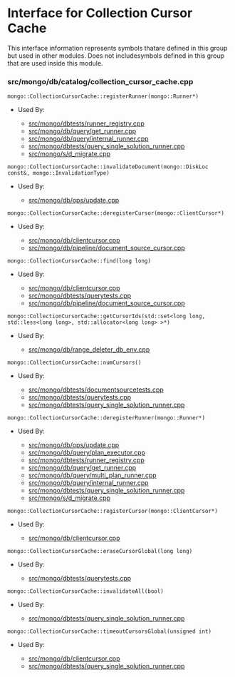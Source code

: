 
# Interface for Collection Cursor Cache
This interface information represents symbols thatare defined in this group but used in other modules.  Does not includesymbols defined in this group that are used inside this module.

### src/mongo/db/catalog/collection\_cursor\_cache.cpp

<div></div>

    mongo::CollectionCursorCache::registerRunner(mongo::Runner*)

- Used By:

    - [src/mongo/dbtests/runner\_registry.cpp](../../../tests/unit\_tests)
    - [src/mongo/db/query/get\_runner.cpp](../../../queries/core\_query\_system)
    - [src/mongo/db/query/internal\_runner.cpp](../../../queries/core\_query\_system)
    - [src/mongo/dbtests/query\_single\_solution\_runner.cpp](../../../tests/unit\_tests)
    - [src/mongo/s/d\_migrate.cpp](../../../sharding/sharding)

<div></div>

    mongo::CollectionCursorCache::invalidateDocument(mongo::DiskLoc const&, mongo::InvalidationType)

- Used By:

    - [src/mongo/db/ops/update.cpp](../../../queries/core\_query\_system)

<div></div>

    mongo::CollectionCursorCache::deregisterCursor(mongo::ClientCursor*)

- Used By:

    - [src/mongo/db/clientcursor.cpp](../../../queries/client\_and\_operation\_tracking)
    - [src/mongo/db/pipeline/document\_source\_cursor.cpp](../../../queries/aggregation\_framework)

<div></div>

    mongo::CollectionCursorCache::find(long long)

- Used By:

    - [src/mongo/db/clientcursor.cpp](../../../queries/client\_and\_operation\_tracking)
    - [src/mongo/dbtests/querytests.cpp](../../../tests/unit\_tests)
    - [src/mongo/db/pipeline/document\_source\_cursor.cpp](../../../queries/aggregation\_framework)

<div></div>

    mongo::CollectionCursorCache::getCursorIds(std::set<long long, std::less<long long>, std::allocator<long long> >*)

- Used By:

    - [src/mongo/db/range\_deleter\_db\_env.cpp](../../../sharding/sharding)

<div></div>

    mongo::CollectionCursorCache::numCursors()

- Used By:

    - [src/mongo/dbtests/documentsourcetests.cpp](../../../tests/unit\_tests)
    - [src/mongo/dbtests/querytests.cpp](../../../tests/unit\_tests)
    - [src/mongo/dbtests/query\_single\_solution\_runner.cpp](../../../tests/unit\_tests)

<div></div>

    mongo::CollectionCursorCache::deregisterRunner(mongo::Runner*)

- Used By:

    - [src/mongo/db/ops/update.cpp](../../../queries/core\_query\_system)
    - [src/mongo/db/query/plan\_executor.cpp](../../../queries/core\_query\_system)
    - [src/mongo/dbtests/runner\_registry.cpp](../../../tests/unit\_tests)
    - [src/mongo/db/query/get\_runner.cpp](../../../queries/core\_query\_system)
    - [src/mongo/db/query/multi\_plan\_runner.cpp](../../../queries/core\_query\_system)
    - [src/mongo/db/query/internal\_runner.cpp](../../../queries/core\_query\_system)
    - [src/mongo/dbtests/query\_single\_solution\_runner.cpp](../../../tests/unit\_tests)
    - [src/mongo/s/d\_migrate.cpp](../../../sharding/sharding)

<div></div>

    mongo::CollectionCursorCache::registerCursor(mongo::ClientCursor*)

- Used By:

    - [src/mongo/db/clientcursor.cpp](../../../queries/client\_and\_operation\_tracking)

<div></div>

    mongo::CollectionCursorCache::eraseCursorGlobal(long long)

- Used By:

    - [src/mongo/dbtests/querytests.cpp](../../../tests/unit\_tests)

<div></div>

    mongo::CollectionCursorCache::invalidateAll(bool)

- Used By:

    - [src/mongo/dbtests/query\_single\_solution\_runner.cpp](../../../tests/unit\_tests)

<div></div>

    mongo::CollectionCursorCache::timeoutCursorsGlobal(unsigned int)

- Used By:

    - [src/mongo/db/clientcursor.cpp](../../../queries/client\_and\_operation\_tracking)
    - [src/mongo/dbtests/query\_single\_solution\_runner.cpp](../../../tests/unit\_tests)
